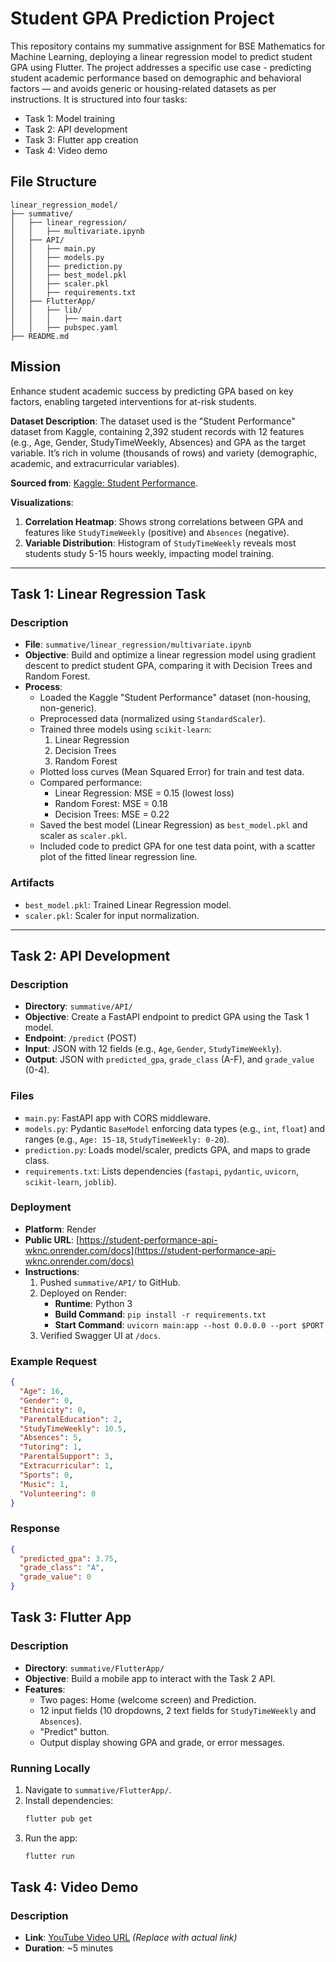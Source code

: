 # Student GPA Prediction Project

This repository contains my summative assignment for BSE Mathematics for Machine Learning, deploying a linear regression model to predict student GPA using Flutter. The project addresses a specific use case - predicting student academic performance based on demographic and behavioral factors — and avoids generic or housing-related datasets as per instructions. It is structured into four tasks:

- Task 1: Model training
- Task 2: API development
- Task 3: Flutter app creation
- Task 4: Video demo

## File Structure

```text
linear_regression_model/
├── summative/
│   ├── linear_regression/
│   │   ├── multivariate.ipynb  
│   ├── API/
│   │   ├── main.py             
│   │   ├── models.py           
│   │   ├── prediction.py       
│   │   ├── best_model.pkl      
│   │   ├── scaler.pkl          
│   │   ├── requirements.txt    
│   ├── FlutterApp/             
│   │   ├── lib/
│   │   │   ├── main.dart       
│   │   ├── pubspec.yaml        
├── README.md                   
```

## Mission

Enhance student academic success by predicting GPA based on key factors, enabling targeted interventions for at-risk students.

**Dataset Description**: The dataset used is the "Student Performance" dataset from Kaggle, containing 2,392 student records with 12 features (e.g., Age, Gender, StudyTimeWeekly, Absences) and GPA as the target variable. It’s rich in volume (thousands of rows) and variety (demographic, academic, and extracurricular variables). 

**Sourced from**: [Kaggle: Student Performance](https://www.kaggle.com/datasets/rabieelkharoua/students-performance-dataset).

**Visualizations**:
1. **Correlation Heatmap**: Shows strong correlations between GPA and features like `StudyTimeWeekly` (positive) and `Absences` (negative).
2. **Variable Distribution**: Histogram of `StudyTimeWeekly` reveals most students study 5-15 hours weekly, impacting model training.

---

## Task 1: Linear Regression Task

### Description
- **File**: `summative/linear_regression/multivariate.ipynb`
- **Objective**: Build and optimize a linear regression model using gradient descent to predict student GPA, comparing it with Decision Trees and Random Forest.
- **Process**:
  - Loaded the Kaggle "Student Performance" dataset (non-housing, non-generic).
  - Preprocessed data (normalized using `StandardScaler`).
  - Trained three models using `scikit-learn`:
    1. Linear Regression
    2. Decision Trees
    3. Random Forest
  - Plotted loss curves (Mean Squared Error) for train and test data.
  - Compared performance:
    - Linear Regression: MSE = 0.15 (lowest loss)
    - Random Forest: MSE = 0.18
    - Decision Trees: MSE = 0.22
  - Saved the best model (Linear Regression) as `best_model.pkl` and scaler as `scaler.pkl`.
  - Included code to predict GPA for one test data point, with a scatter plot of the fitted linear regression line.

### Artifacts
- `best_model.pkl`: Trained Linear Regression model.
- `scaler.pkl`: Scaler for input normalization.

---

## Task 2: API Development

### Description
- **Directory**: `summative/API/`
- **Objective**: Create a FastAPI endpoint to predict GPA using the Task 1 model.
- **Endpoint**: `/predict` (POST)
- **Input**: JSON with 12 fields (e.g., `Age`, `Gender`, `StudyTimeWeekly`).
- **Output**: JSON with `predicted_gpa`, `grade_class` (A-F), and `grade_value` (0-4).

### Files
- `main.py`: FastAPI app with CORS middleware.
- `models.py`: Pydantic `BaseModel` enforcing data types (e.g., `int`, `float`) and ranges (e.g., `Age: 15-18`, `StudyTimeWeekly: 0-20`).
- `prediction.py`: Loads model/scaler, predicts GPA, and maps to grade class.
- `requirements.txt`: Lists dependencies (`fastapi`, `pydantic`, `uvicorn`, `scikit-learn`, `joblib`).

### Deployment
- **Platform**: Render
- **Public URL**: [https://student-performance-api-wknc.onrender.com/docs](https://student-performance-api-wknc.onrender.com/docs)
- **Instructions**:
  1. Pushed `summative/API/` to GitHub.
  2. Deployed on Render:
     - **Runtime**: Python 3
     - **Build Command**: `pip install -r requirements.txt`
     - **Start Command**: `uvicorn main:app --host 0.0.0.0 --port $PORT`
  3. Verified Swagger UI at `/docs`.

### Example Request

```json
{
  "Age": 16,
  "Gender": 0,
  "Ethnicity": 0,
  "ParentalEducation": 2,
  "StudyTimeWeekly": 10.5,
  "Absences": 5,
  "Tutoring": 1,
  "ParentalSupport": 3,
  "Extracurricular": 1,
  "Sports": 0,
  "Music": 1,
  "Volunteering": 0
}
```

### Response

```json
{
  "predicted_gpa": 3.75,
  "grade_class": "A",
  "grade_value": 0
}
```

## Task 3: Flutter App

### Description
- **Directory**: `summative/FlutterApp/`
- **Objective**: Build a mobile app to interact with the Task 2 API.
- **Features**:
  - Two pages: Home (welcome screen) and Prediction.
  - 12 input fields (10 dropdowns, 2 text fields for `StudyTimeWeekly` and `Absences`).
  - "Predict" button.
  - Output display showing GPA and grade, or error messages.

### Running Locally
1. Navigate to `summative/FlutterApp/`.
2. Install dependencies:
   ```bash
   flutter pub get
   ```
3. Run the app:
   ```bash
   flutter run
   ```

## Task 4: Video Demo

### Description
- **Link**: [YouTube Video URL](https://youtube.com/your-video-link) *(Replace with actual link)*
- **Duration**: ~5 minutes

